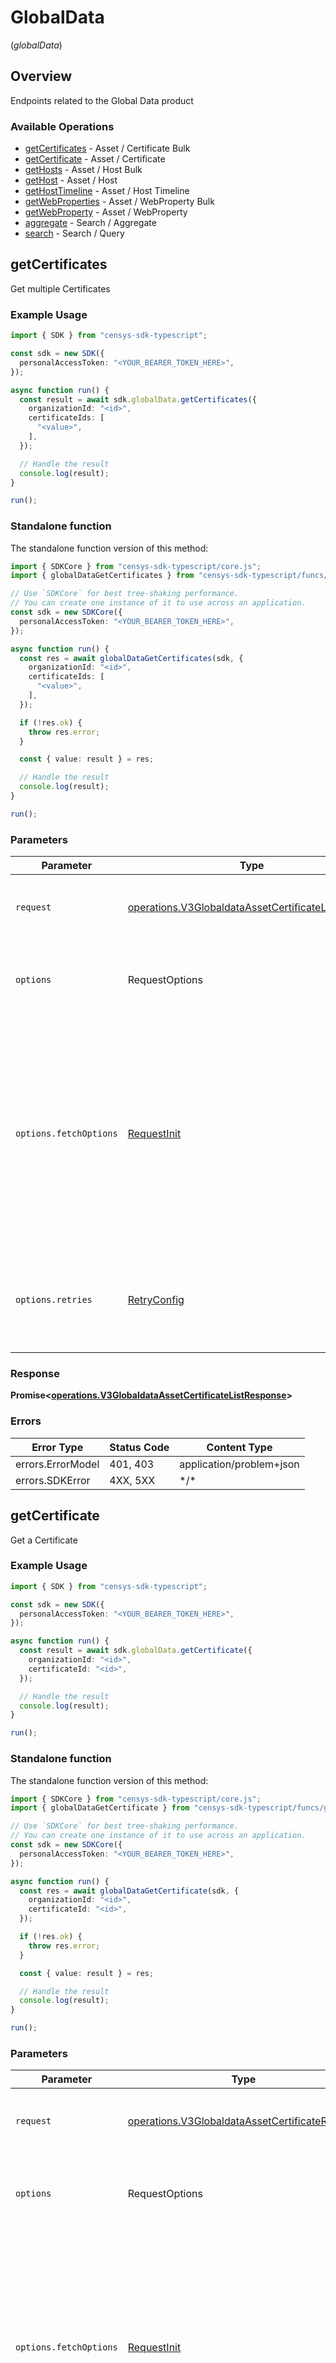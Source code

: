 # GlobalData
(*globalData*)

## Overview

Endpoints related to the Global Data product

### Available Operations

* [getCertificates](#getcertificates) - Asset / Certificate Bulk
* [getCertificate](#getcertificate) - Asset / Certificate
* [getHosts](#gethosts) - Asset / Host Bulk
* [getHost](#gethost) - Asset / Host
* [getHostTimeline](#gethosttimeline) - Asset / Host Timeline
* [getWebProperties](#getwebproperties) - Asset / WebProperty Bulk
* [getWebProperty](#getwebproperty) - Asset / WebProperty
* [aggregate](#aggregate) - Search / Aggregate
* [search](#search) - Search / Query

## getCertificates

Get multiple Certificates

### Example Usage

```typescript
import { SDK } from "censys-sdk-typescript";

const sdk = new SDK({
  personalAccessToken: "<YOUR_BEARER_TOKEN_HERE>",
});

async function run() {
  const result = await sdk.globalData.getCertificates({
    organizationId: "<id>",
    certificateIds: [
      "<value>",
    ],
  });

  // Handle the result
  console.log(result);
}

run();
```

### Standalone function

The standalone function version of this method:

```typescript
import { SDKCore } from "censys-sdk-typescript/core.js";
import { globalDataGetCertificates } from "censys-sdk-typescript/funcs/globalDataGetCertificates.js";

// Use `SDKCore` for best tree-shaking performance.
// You can create one instance of it to use across an application.
const sdk = new SDKCore({
  personalAccessToken: "<YOUR_BEARER_TOKEN_HERE>",
});

async function run() {
  const res = await globalDataGetCertificates(sdk, {
    organizationId: "<id>",
    certificateIds: [
      "<value>",
    ],
  });

  if (!res.ok) {
    throw res.error;
  }

  const { value: result } = res;

  // Handle the result
  console.log(result);
}

run();
```

### Parameters

| Parameter                                                                                                                                                                      | Type                                                                                                                                                                           | Required                                                                                                                                                                       | Description                                                                                                                                                                    |
| ------------------------------------------------------------------------------------------------------------------------------------------------------------------------------ | ------------------------------------------------------------------------------------------------------------------------------------------------------------------------------ | ------------------------------------------------------------------------------------------------------------------------------------------------------------------------------ | ------------------------------------------------------------------------------------------------------------------------------------------------------------------------------ |
| `request`                                                                                                                                                                      | [operations.V3GlobaldataAssetCertificateListRequest](../../models/operations/v3globaldataassetcertificatelistrequest.md)                                                       | :heavy_check_mark:                                                                                                                                                             | The request object to use for the request.                                                                                                                                     |
| `options`                                                                                                                                                                      | RequestOptions                                                                                                                                                                 | :heavy_minus_sign:                                                                                                                                                             | Used to set various options for making HTTP requests.                                                                                                                          |
| `options.fetchOptions`                                                                                                                                                         | [RequestInit](https://developer.mozilla.org/en-US/docs/Web/API/Request/Request#options)                                                                                        | :heavy_minus_sign:                                                                                                                                                             | Options that are passed to the underlying HTTP request. This can be used to inject extra headers for examples. All `Request` options, except `method` and `body`, are allowed. |
| `options.retries`                                                                                                                                                              | [RetryConfig](../../lib/utils/retryconfig.md)                                                                                                                                  | :heavy_minus_sign:                                                                                                                                                             | Enables retrying HTTP requests under certain failure conditions.                                                                                                               |

### Response

**Promise\<[operations.V3GlobaldataAssetCertificateListResponse](../../models/operations/v3globaldataassetcertificatelistresponse.md)\>**

### Errors

| Error Type               | Status Code              | Content Type             |
| ------------------------ | ------------------------ | ------------------------ |
| errors.ErrorModel        | 401, 403                 | application/problem+json |
| errors.SDKError          | 4XX, 5XX                 | \*/\*                    |

## getCertificate

Get a Certificate

### Example Usage

```typescript
import { SDK } from "censys-sdk-typescript";

const sdk = new SDK({
  personalAccessToken: "<YOUR_BEARER_TOKEN_HERE>",
});

async function run() {
  const result = await sdk.globalData.getCertificate({
    organizationId: "<id>",
    certificateId: "<id>",
  });

  // Handle the result
  console.log(result);
}

run();
```

### Standalone function

The standalone function version of this method:

```typescript
import { SDKCore } from "censys-sdk-typescript/core.js";
import { globalDataGetCertificate } from "censys-sdk-typescript/funcs/globalDataGetCertificate.js";

// Use `SDKCore` for best tree-shaking performance.
// You can create one instance of it to use across an application.
const sdk = new SDKCore({
  personalAccessToken: "<YOUR_BEARER_TOKEN_HERE>",
});

async function run() {
  const res = await globalDataGetCertificate(sdk, {
    organizationId: "<id>",
    certificateId: "<id>",
  });

  if (!res.ok) {
    throw res.error;
  }

  const { value: result } = res;

  // Handle the result
  console.log(result);
}

run();
```

### Parameters

| Parameter                                                                                                                                                                      | Type                                                                                                                                                                           | Required                                                                                                                                                                       | Description                                                                                                                                                                    |
| ------------------------------------------------------------------------------------------------------------------------------------------------------------------------------ | ------------------------------------------------------------------------------------------------------------------------------------------------------------------------------ | ------------------------------------------------------------------------------------------------------------------------------------------------------------------------------ | ------------------------------------------------------------------------------------------------------------------------------------------------------------------------------ |
| `request`                                                                                                                                                                      | [operations.V3GlobaldataAssetCertificateRequest](../../models/operations/v3globaldataassetcertificaterequest.md)                                                               | :heavy_check_mark:                                                                                                                                                             | The request object to use for the request.                                                                                                                                     |
| `options`                                                                                                                                                                      | RequestOptions                                                                                                                                                                 | :heavy_minus_sign:                                                                                                                                                             | Used to set various options for making HTTP requests.                                                                                                                          |
| `options.fetchOptions`                                                                                                                                                         | [RequestInit](https://developer.mozilla.org/en-US/docs/Web/API/Request/Request#options)                                                                                        | :heavy_minus_sign:                                                                                                                                                             | Options that are passed to the underlying HTTP request. This can be used to inject extra headers for examples. All `Request` options, except `method` and `body`, are allowed. |
| `options.retries`                                                                                                                                                              | [RetryConfig](../../lib/utils/retryconfig.md)                                                                                                                                  | :heavy_minus_sign:                                                                                                                                                             | Enables retrying HTTP requests under certain failure conditions.                                                                                                               |

### Response

**Promise\<[operations.V3GlobaldataAssetCertificateResponse](../../models/operations/v3globaldataassetcertificateresponse.md)\>**

### Errors

| Error Type               | Status Code              | Content Type             |
| ------------------------ | ------------------------ | ------------------------ |
| errors.ErrorModel        | 401, 403                 | application/problem+json |
| errors.SDKError          | 4XX, 5XX                 | \*/\*                    |

## getHosts

Get multiple Hosts

### Example Usage

```typescript
import { SDK } from "censys-sdk-typescript";

const sdk = new SDK({
  personalAccessToken: "<YOUR_BEARER_TOKEN_HERE>",
});

async function run() {
  const result = await sdk.globalData.getHosts({
    organizationId: "<id>",
    hostIds: [

    ],
  });

  // Handle the result
  console.log(result);
}

run();
```

### Standalone function

The standalone function version of this method:

```typescript
import { SDKCore } from "censys-sdk-typescript/core.js";
import { globalDataGetHosts } from "censys-sdk-typescript/funcs/globalDataGetHosts.js";

// Use `SDKCore` for best tree-shaking performance.
// You can create one instance of it to use across an application.
const sdk = new SDKCore({
  personalAccessToken: "<YOUR_BEARER_TOKEN_HERE>",
});

async function run() {
  const res = await globalDataGetHosts(sdk, {
    organizationId: "<id>",
    hostIds: [
  
    ],
  });

  if (!res.ok) {
    throw res.error;
  }

  const { value: result } = res;

  // Handle the result
  console.log(result);
}

run();
```

### Parameters

| Parameter                                                                                                                                                                      | Type                                                                                                                                                                           | Required                                                                                                                                                                       | Description                                                                                                                                                                    |
| ------------------------------------------------------------------------------------------------------------------------------------------------------------------------------ | ------------------------------------------------------------------------------------------------------------------------------------------------------------------------------ | ------------------------------------------------------------------------------------------------------------------------------------------------------------------------------ | ------------------------------------------------------------------------------------------------------------------------------------------------------------------------------ |
| `request`                                                                                                                                                                      | [operations.V3GlobaldataAssetHostListRequest](../../models/operations/v3globaldataassethostlistrequest.md)                                                                     | :heavy_check_mark:                                                                                                                                                             | The request object to use for the request.                                                                                                                                     |
| `options`                                                                                                                                                                      | RequestOptions                                                                                                                                                                 | :heavy_minus_sign:                                                                                                                                                             | Used to set various options for making HTTP requests.                                                                                                                          |
| `options.fetchOptions`                                                                                                                                                         | [RequestInit](https://developer.mozilla.org/en-US/docs/Web/API/Request/Request#options)                                                                                        | :heavy_minus_sign:                                                                                                                                                             | Options that are passed to the underlying HTTP request. This can be used to inject extra headers for examples. All `Request` options, except `method` and `body`, are allowed. |
| `options.retries`                                                                                                                                                              | [RetryConfig](../../lib/utils/retryconfig.md)                                                                                                                                  | :heavy_minus_sign:                                                                                                                                                             | Enables retrying HTTP requests under certain failure conditions.                                                                                                               |

### Response

**Promise\<[operations.V3GlobaldataAssetHostListResponse](../../models/operations/v3globaldataassethostlistresponse.md)\>**

### Errors

| Error Type               | Status Code              | Content Type             |
| ------------------------ | ------------------------ | ------------------------ |
| errors.ErrorModel        | 401, 403                 | application/problem+json |
| errors.SDKError          | 4XX, 5XX                 | \*/\*                    |

## getHost

Get a Host

### Example Usage

```typescript
import { SDK } from "censys-sdk-typescript";

const sdk = new SDK({
  personalAccessToken: "<YOUR_BEARER_TOKEN_HERE>",
});

async function run() {
  const result = await sdk.globalData.getHost({
    organizationId: "<id>",
    hostId: "<id>",
  });

  // Handle the result
  console.log(result);
}

run();
```

### Standalone function

The standalone function version of this method:

```typescript
import { SDKCore } from "censys-sdk-typescript/core.js";
import { globalDataGetHost } from "censys-sdk-typescript/funcs/globalDataGetHost.js";

// Use `SDKCore` for best tree-shaking performance.
// You can create one instance of it to use across an application.
const sdk = new SDKCore({
  personalAccessToken: "<YOUR_BEARER_TOKEN_HERE>",
});

async function run() {
  const res = await globalDataGetHost(sdk, {
    organizationId: "<id>",
    hostId: "<id>",
  });

  if (!res.ok) {
    throw res.error;
  }

  const { value: result } = res;

  // Handle the result
  console.log(result);
}

run();
```

### Parameters

| Parameter                                                                                                                                                                      | Type                                                                                                                                                                           | Required                                                                                                                                                                       | Description                                                                                                                                                                    |
| ------------------------------------------------------------------------------------------------------------------------------------------------------------------------------ | ------------------------------------------------------------------------------------------------------------------------------------------------------------------------------ | ------------------------------------------------------------------------------------------------------------------------------------------------------------------------------ | ------------------------------------------------------------------------------------------------------------------------------------------------------------------------------ |
| `request`                                                                                                                                                                      | [operations.V3GlobaldataAssetHostRequest](../../models/operations/v3globaldataassethostrequest.md)                                                                             | :heavy_check_mark:                                                                                                                                                             | The request object to use for the request.                                                                                                                                     |
| `options`                                                                                                                                                                      | RequestOptions                                                                                                                                                                 | :heavy_minus_sign:                                                                                                                                                             | Used to set various options for making HTTP requests.                                                                                                                          |
| `options.fetchOptions`                                                                                                                                                         | [RequestInit](https://developer.mozilla.org/en-US/docs/Web/API/Request/Request#options)                                                                                        | :heavy_minus_sign:                                                                                                                                                             | Options that are passed to the underlying HTTP request. This can be used to inject extra headers for examples. All `Request` options, except `method` and `body`, are allowed. |
| `options.retries`                                                                                                                                                              | [RetryConfig](../../lib/utils/retryconfig.md)                                                                                                                                  | :heavy_minus_sign:                                                                                                                                                             | Enables retrying HTTP requests under certain failure conditions.                                                                                                               |

### Response

**Promise\<[operations.V3GlobaldataAssetHostResponse](../../models/operations/v3globaldataassethostresponse.md)\>**

### Errors

| Error Type               | Status Code              | Content Type             |
| ------------------------ | ------------------------ | ------------------------ |
| errors.ErrorModel        | 401, 403                 | application/problem+json |
| errors.SDKError          | 4XX, 5XX                 | \*/\*                    |

## getHostTimeline

Get the timeline of events for a Host

### Example Usage

```typescript
import { SDK } from "censys-sdk-typescript";

const sdk = new SDK({
  personalAccessToken: "<YOUR_BEARER_TOKEN_HERE>",
});

async function run() {
  const result = await sdk.globalData.getHostTimeline({
    organizationId: "<id>",
    hostId: "<id>",
    startTime: new Date("2024-04-27T09:30:08.024Z"),
    endTime: new Date("2023-04-13T10:41:42.221Z"),
  });

  // Handle the result
  console.log(result);
}

run();
```

### Standalone function

The standalone function version of this method:

```typescript
import { SDKCore } from "censys-sdk-typescript/core.js";
import { globalDataGetHostTimeline } from "censys-sdk-typescript/funcs/globalDataGetHostTimeline.js";

// Use `SDKCore` for best tree-shaking performance.
// You can create one instance of it to use across an application.
const sdk = new SDKCore({
  personalAccessToken: "<YOUR_BEARER_TOKEN_HERE>",
});

async function run() {
  const res = await globalDataGetHostTimeline(sdk, {
    organizationId: "<id>",
    hostId: "<id>",
    startTime: new Date("2024-04-27T09:30:08.024Z"),
    endTime: new Date("2023-04-13T10:41:42.221Z"),
  });

  if (!res.ok) {
    throw res.error;
  }

  const { value: result } = res;

  // Handle the result
  console.log(result);
}

run();
```

### Parameters

| Parameter                                                                                                                                                                      | Type                                                                                                                                                                           | Required                                                                                                                                                                       | Description                                                                                                                                                                    |
| ------------------------------------------------------------------------------------------------------------------------------------------------------------------------------ | ------------------------------------------------------------------------------------------------------------------------------------------------------------------------------ | ------------------------------------------------------------------------------------------------------------------------------------------------------------------------------ | ------------------------------------------------------------------------------------------------------------------------------------------------------------------------------ |
| `request`                                                                                                                                                                      | [operations.V3GlobaldataAssetHostTimelineRequest](../../models/operations/v3globaldataassethosttimelinerequest.md)                                                             | :heavy_check_mark:                                                                                                                                                             | The request object to use for the request.                                                                                                                                     |
| `options`                                                                                                                                                                      | RequestOptions                                                                                                                                                                 | :heavy_minus_sign:                                                                                                                                                             | Used to set various options for making HTTP requests.                                                                                                                          |
| `options.fetchOptions`                                                                                                                                                         | [RequestInit](https://developer.mozilla.org/en-US/docs/Web/API/Request/Request#options)                                                                                        | :heavy_minus_sign:                                                                                                                                                             | Options that are passed to the underlying HTTP request. This can be used to inject extra headers for examples. All `Request` options, except `method` and `body`, are allowed. |
| `options.retries`                                                                                                                                                              | [RetryConfig](../../lib/utils/retryconfig.md)                                                                                                                                  | :heavy_minus_sign:                                                                                                                                                             | Enables retrying HTTP requests under certain failure conditions.                                                                                                               |

### Response

**Promise\<[operations.V3GlobaldataAssetHostTimelineResponse](../../models/operations/v3globaldataassethosttimelineresponse.md)\>**

### Errors

| Error Type               | Status Code              | Content Type             |
| ------------------------ | ------------------------ | ------------------------ |
| errors.ErrorModel        | 401, 403                 | application/problem+json |
| errors.SDKError          | 4XX, 5XX                 | \*/\*                    |

## getWebProperties

Get multiple WebProperties

### Example Usage

```typescript
import { SDK } from "censys-sdk-typescript";

const sdk = new SDK({
  personalAccessToken: "<YOUR_BEARER_TOKEN_HERE>",
});

async function run() {
  const result = await sdk.globalData.getWebProperties({
    organizationId: "<id>",
    webpropertyIds: [
      "<value>",
    ],
  });

  // Handle the result
  console.log(result);
}

run();
```

### Standalone function

The standalone function version of this method:

```typescript
import { SDKCore } from "censys-sdk-typescript/core.js";
import { globalDataGetWebProperties } from "censys-sdk-typescript/funcs/globalDataGetWebProperties.js";

// Use `SDKCore` for best tree-shaking performance.
// You can create one instance of it to use across an application.
const sdk = new SDKCore({
  personalAccessToken: "<YOUR_BEARER_TOKEN_HERE>",
});

async function run() {
  const res = await globalDataGetWebProperties(sdk, {
    organizationId: "<id>",
    webpropertyIds: [
      "<value>",
    ],
  });

  if (!res.ok) {
    throw res.error;
  }

  const { value: result } = res;

  // Handle the result
  console.log(result);
}

run();
```

### Parameters

| Parameter                                                                                                                                                                      | Type                                                                                                                                                                           | Required                                                                                                                                                                       | Description                                                                                                                                                                    |
| ------------------------------------------------------------------------------------------------------------------------------------------------------------------------------ | ------------------------------------------------------------------------------------------------------------------------------------------------------------------------------ | ------------------------------------------------------------------------------------------------------------------------------------------------------------------------------ | ------------------------------------------------------------------------------------------------------------------------------------------------------------------------------ |
| `request`                                                                                                                                                                      | [operations.V3GlobaldataAssetWebpropertyListRequest](../../models/operations/v3globaldataassetwebpropertylistrequest.md)                                                       | :heavy_check_mark:                                                                                                                                                             | The request object to use for the request.                                                                                                                                     |
| `options`                                                                                                                                                                      | RequestOptions                                                                                                                                                                 | :heavy_minus_sign:                                                                                                                                                             | Used to set various options for making HTTP requests.                                                                                                                          |
| `options.fetchOptions`                                                                                                                                                         | [RequestInit](https://developer.mozilla.org/en-US/docs/Web/API/Request/Request#options)                                                                                        | :heavy_minus_sign:                                                                                                                                                             | Options that are passed to the underlying HTTP request. This can be used to inject extra headers for examples. All `Request` options, except `method` and `body`, are allowed. |
| `options.retries`                                                                                                                                                              | [RetryConfig](../../lib/utils/retryconfig.md)                                                                                                                                  | :heavy_minus_sign:                                                                                                                                                             | Enables retrying HTTP requests under certain failure conditions.                                                                                                               |

### Response

**Promise\<[operations.V3GlobaldataAssetWebpropertyListResponse](../../models/operations/v3globaldataassetwebpropertylistresponse.md)\>**

### Errors

| Error Type               | Status Code              | Content Type             |
| ------------------------ | ------------------------ | ------------------------ |
| errors.ErrorModel        | 401, 403                 | application/problem+json |
| errors.SDKError          | 4XX, 5XX                 | \*/\*                    |

## getWebProperty

Get a WebProperty

### Example Usage

```typescript
import { SDK } from "censys-sdk-typescript";

const sdk = new SDK({
  personalAccessToken: "<YOUR_BEARER_TOKEN_HERE>",
});

async function run() {
  const result = await sdk.globalData.getWebProperty({
    organizationId: "<id>",
    webpropertyId: "<id>",
  });

  // Handle the result
  console.log(result);
}

run();
```

### Standalone function

The standalone function version of this method:

```typescript
import { SDKCore } from "censys-sdk-typescript/core.js";
import { globalDataGetWebProperty } from "censys-sdk-typescript/funcs/globalDataGetWebProperty.js";

// Use `SDKCore` for best tree-shaking performance.
// You can create one instance of it to use across an application.
const sdk = new SDKCore({
  personalAccessToken: "<YOUR_BEARER_TOKEN_HERE>",
});

async function run() {
  const res = await globalDataGetWebProperty(sdk, {
    organizationId: "<id>",
    webpropertyId: "<id>",
  });

  if (!res.ok) {
    throw res.error;
  }

  const { value: result } = res;

  // Handle the result
  console.log(result);
}

run();
```

### Parameters

| Parameter                                                                                                                                                                      | Type                                                                                                                                                                           | Required                                                                                                                                                                       | Description                                                                                                                                                                    |
| ------------------------------------------------------------------------------------------------------------------------------------------------------------------------------ | ------------------------------------------------------------------------------------------------------------------------------------------------------------------------------ | ------------------------------------------------------------------------------------------------------------------------------------------------------------------------------ | ------------------------------------------------------------------------------------------------------------------------------------------------------------------------------ |
| `request`                                                                                                                                                                      | [operations.V3GlobaldataAssetWebpropertyRequest](../../models/operations/v3globaldataassetwebpropertyrequest.md)                                                               | :heavy_check_mark:                                                                                                                                                             | The request object to use for the request.                                                                                                                                     |
| `options`                                                                                                                                                                      | RequestOptions                                                                                                                                                                 | :heavy_minus_sign:                                                                                                                                                             | Used to set various options for making HTTP requests.                                                                                                                          |
| `options.fetchOptions`                                                                                                                                                         | [RequestInit](https://developer.mozilla.org/en-US/docs/Web/API/Request/Request#options)                                                                                        | :heavy_minus_sign:                                                                                                                                                             | Options that are passed to the underlying HTTP request. This can be used to inject extra headers for examples. All `Request` options, except `method` and `body`, are allowed. |
| `options.retries`                                                                                                                                                              | [RetryConfig](../../lib/utils/retryconfig.md)                                                                                                                                  | :heavy_minus_sign:                                                                                                                                                             | Enables retrying HTTP requests under certain failure conditions.                                                                                                               |

### Response

**Promise\<[operations.V3GlobaldataAssetWebpropertyResponse](../../models/operations/v3globaldataassetwebpropertyresponse.md)\>**

### Errors

| Error Type               | Status Code              | Content Type             |
| ------------------------ | ------------------------ | ------------------------ |
| errors.ErrorModel        | 401, 403                 | application/problem+json |
| errors.SDKError          | 4XX, 5XX                 | \*/\*                    |

## aggregate

Run an aggregation via the Global data set

### Example Usage

```typescript
import { SDK } from "censys-sdk-typescript";

const sdk = new SDK({
  personalAccessToken: "<YOUR_BEARER_TOKEN_HERE>",
});

async function run() {
  const result = await sdk.globalData.aggregate({
    organizationId: "<id>",
    searchAggregateInputBody: {
      field: "<value>",
      numberOfBuckets: 590414,
      query: "<value>",
    },
  });

  // Handle the result
  console.log(result);
}

run();
```

### Standalone function

The standalone function version of this method:

```typescript
import { SDKCore } from "censys-sdk-typescript/core.js";
import { globalDataAggregate } from "censys-sdk-typescript/funcs/globalDataAggregate.js";

// Use `SDKCore` for best tree-shaking performance.
// You can create one instance of it to use across an application.
const sdk = new SDKCore({
  personalAccessToken: "<YOUR_BEARER_TOKEN_HERE>",
});

async function run() {
  const res = await globalDataAggregate(sdk, {
    organizationId: "<id>",
    searchAggregateInputBody: {
      field: "<value>",
      numberOfBuckets: 590414,
      query: "<value>",
    },
  });

  if (!res.ok) {
    throw res.error;
  }

  const { value: result } = res;

  // Handle the result
  console.log(result);
}

run();
```

### Parameters

| Parameter                                                                                                                                                                      | Type                                                                                                                                                                           | Required                                                                                                                                                                       | Description                                                                                                                                                                    |
| ------------------------------------------------------------------------------------------------------------------------------------------------------------------------------ | ------------------------------------------------------------------------------------------------------------------------------------------------------------------------------ | ------------------------------------------------------------------------------------------------------------------------------------------------------------------------------ | ------------------------------------------------------------------------------------------------------------------------------------------------------------------------------ |
| `request`                                                                                                                                                                      | [operations.V3GlobaldataSearchAggregateRequest](../../models/operations/v3globaldatasearchaggregaterequest.md)                                                                 | :heavy_check_mark:                                                                                                                                                             | The request object to use for the request.                                                                                                                                     |
| `options`                                                                                                                                                                      | RequestOptions                                                                                                                                                                 | :heavy_minus_sign:                                                                                                                                                             | Used to set various options for making HTTP requests.                                                                                                                          |
| `options.fetchOptions`                                                                                                                                                         | [RequestInit](https://developer.mozilla.org/en-US/docs/Web/API/Request/Request#options)                                                                                        | :heavy_minus_sign:                                                                                                                                                             | Options that are passed to the underlying HTTP request. This can be used to inject extra headers for examples. All `Request` options, except `method` and `body`, are allowed. |
| `options.retries`                                                                                                                                                              | [RetryConfig](../../lib/utils/retryconfig.md)                                                                                                                                  | :heavy_minus_sign:                                                                                                                                                             | Enables retrying HTTP requests under certain failure conditions.                                                                                                               |

### Response

**Promise\<[operations.V3GlobaldataSearchAggregateResponse](../../models/operations/v3globaldatasearchaggregateresponse.md)\>**

### Errors

| Error Type               | Status Code              | Content Type             |
| ------------------------ | ------------------------ | ------------------------ |
| errors.ErrorModel        | 401, 403                 | application/problem+json |
| errors.SDKError          | 4XX, 5XX                 | \*/\*                    |

## search

Search the Global data set

### Example Usage

```typescript
import { SDK } from "censys-sdk-typescript";

const sdk = new SDK({
  personalAccessToken: "<YOUR_BEARER_TOKEN_HERE>",
});

async function run() {
  const result = await sdk.globalData.search({
    organizationId: "<id>",
    searchQueryInputBody: {
      query: "<value>",
    },
  });

  // Handle the result
  console.log(result);
}

run();
```

### Standalone function

The standalone function version of this method:

```typescript
import { SDKCore } from "censys-sdk-typescript/core.js";
import { globalDataSearch } from "censys-sdk-typescript/funcs/globalDataSearch.js";

// Use `SDKCore` for best tree-shaking performance.
// You can create one instance of it to use across an application.
const sdk = new SDKCore({
  personalAccessToken: "<YOUR_BEARER_TOKEN_HERE>",
});

async function run() {
  const res = await globalDataSearch(sdk, {
    organizationId: "<id>",
    searchQueryInputBody: {
      query: "<value>",
    },
  });

  if (!res.ok) {
    throw res.error;
  }

  const { value: result } = res;

  // Handle the result
  console.log(result);
}

run();
```

### Parameters

| Parameter                                                                                                                                                                      | Type                                                                                                                                                                           | Required                                                                                                                                                                       | Description                                                                                                                                                                    |
| ------------------------------------------------------------------------------------------------------------------------------------------------------------------------------ | ------------------------------------------------------------------------------------------------------------------------------------------------------------------------------ | ------------------------------------------------------------------------------------------------------------------------------------------------------------------------------ | ------------------------------------------------------------------------------------------------------------------------------------------------------------------------------ |
| `request`                                                                                                                                                                      | [operations.V3GlobaldataSearchQueryRequest](../../models/operations/v3globaldatasearchqueryrequest.md)                                                                         | :heavy_check_mark:                                                                                                                                                             | The request object to use for the request.                                                                                                                                     |
| `options`                                                                                                                                                                      | RequestOptions                                                                                                                                                                 | :heavy_minus_sign:                                                                                                                                                             | Used to set various options for making HTTP requests.                                                                                                                          |
| `options.fetchOptions`                                                                                                                                                         | [RequestInit](https://developer.mozilla.org/en-US/docs/Web/API/Request/Request#options)                                                                                        | :heavy_minus_sign:                                                                                                                                                             | Options that are passed to the underlying HTTP request. This can be used to inject extra headers for examples. All `Request` options, except `method` and `body`, are allowed. |
| `options.retries`                                                                                                                                                              | [RetryConfig](../../lib/utils/retryconfig.md)                                                                                                                                  | :heavy_minus_sign:                                                                                                                                                             | Enables retrying HTTP requests under certain failure conditions.                                                                                                               |

### Response

**Promise\<[operations.V3GlobaldataSearchQueryResponse](../../models/operations/v3globaldatasearchqueryresponse.md)\>**

### Errors

| Error Type               | Status Code              | Content Type             |
| ------------------------ | ------------------------ | ------------------------ |
| errors.ErrorModel        | 401, 403                 | application/problem+json |
| errors.SDKError          | 4XX, 5XX                 | \*/\*                    |